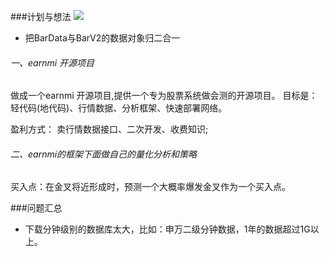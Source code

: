 ###计划与想法
![](imges/规划与想法.jpg)

+ 把BarData与BarV2的数据对象归二合一

###### 一、earnmi 开源项目

做成一个earnmi 开源项目,提供一个专为股票系统做会测的开源项目。 
目标是：轻代码(地代码)、行情数据、分析框架、快速部署网络。

盈利方式： 卖行情数据接口、二次开发、收费知识;


###### 二、earnmi的框架下面做自己的量化分析和策略



####
买入点：在金叉将近形成时，预测一个大概率爆发金叉作为一个买入点。


###问题汇总

+ 下载分钟级别的数据库太大，比如：申万二级分钟数据，1年的数据超过1G以上。




